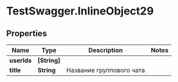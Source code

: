 # TestSwagger.InlineObject29

## Properties

Name | Type | Description | Notes
------------ | ------------- | ------------- | -------------
**userIds** | **[String]** |  | 
**title** | **String** | Название группового чата | 


